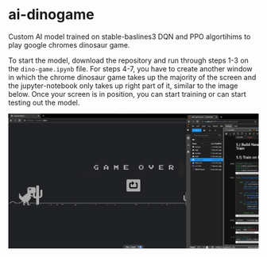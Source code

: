 # ai-dinogame
Custom AI model trained on stable-baslines3 DQN and PPO algortihims to play google chromes dinosaur game. 

To start the model, download the repository and run through steps 1-3 on the `dino-game.ipynb` file. For steps 4-7, you have to create another window in which the chrome dinosaur game takes up the majority of the screen and the jupyter-notebook only takes up right part of it, similar to the image below. Once your screen is in position, you can start training or can start testing out the model. 

<img src = "./images/example.png"> 
